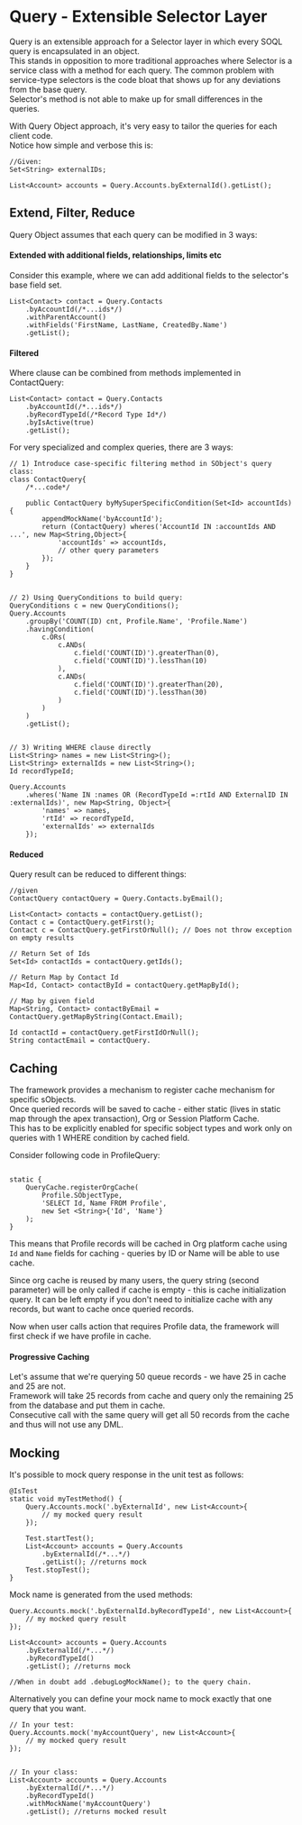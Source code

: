 # Query - Extensible Selector Layer

Query is an extensible approach for a Selector layer in which every SOQL query is encapsulated in an object.  
This stands in opposition to more traditional approaches where Selector is a service class with a method for each query.
The common problem with service-type selectors is the code bloat that shows up for any deviations from the base query.  
Selector's method is not able to make up for small differences in the queries.

With Query Object approach, it's very easy to tailor the queries for each client code.  
Notice how simple and verbose this is:
```apex
//Given:
Set<String> externalIDs;

List<Account> accounts = Query.Accounts.byExternalId().getList();
```

## Extend, Filter, Reduce
Query Object assumes that each query can be modified in 3 ways:

#### Extended with additional fields, relationships, limits etc

Consider this example, where we can add additional fields to the selector's base field set.
```apex
List<Contact> contact = Query.Contacts
    .byAccountId(/*...ids*/)
    .withParentAccount()
    .withFields('FirstName, LastName, CreatedBy.Name')
    .getList();
```

#### Filtered

Where clause can be combined from methods implemented in ContactQuery:
```apex
List<Contact> contact = Query.Contacts
    .byAccountId(/*...ids*/)
    .byRecordTypeId(/*Record Type Id*/)
    .byIsActive(true)
    .getList();
```

For very specialized and complex queries, there are 3 ways:
```apex
// 1) Introduce case-specific filtering method in SObject's query class:
class ContactQuery{
    /*...code*/

    public ContactQuery byMySuperSpecificCondition(Set<Id> accountIds) {
        appendMockName('byAccountId');
        return (ContactQuery) wheres('AccountId IN :accountIds AND ...', new Map<String,Object>{
            'accountIds' => accountIds,
            // other query parameters
        });
    }
}


// 2) Using QueryConditions to build query:
QueryConditions c = new QueryConditions();
Query.Accounts
    .groupBy('COUNT(ID) cnt, Profile.Name', 'Profile.Name')
    .havingCondition(
        c.ORs(
            c.ANDs(
                c.field('COUNT(ID)').greaterThan(0),
                c.field('COUNT(ID)').lessThan(10)
            ),
            c.ANDs(
                c.field('COUNT(ID)').greaterThan(20),
                c.field('COUNT(ID)').lessThan(30)
            )
        )
    )
    .getList();


// 3) Writing WHERE clause directly
List<String> names = new List<String>();
List<String> externalIds = new List<String>();
Id recordTypeId;

Query.Accounts
    .wheres('Name IN :names OR (RecordTypeId =:rtId AND ExternalID IN :externalIds)', new Map<String, Object>{
        'names' => names,
        'rtId' => recordTypeId,
        'externalIds' => externalIds
    });
```

#### Reduced
Query result can be reduced to different things:
```apex
//given
ContactQuery contactQuery = Query.Contacts.byEmail();

List<Contact> contacts = contactQuery.getList();
Contact c = ContactQuery.getFirst();
Contact c = ContactQuery.getFirstOrNull(); // Does not throw exception on empty results

// Return Set of Ids
Set<Id> contactIds = contactQuery.getIds();

// Return Map by Contact Id
Map<Id, Contact> contactById = contactQuery.getMapById();

// Map by given field
Map<String, Contact> contactByEmail = ContactQuery.getMapByString(Contact.Email);

Id contactId = contactQuery.getFirstIdOrNull();
String contactEmail = contactQuery.
```

## Caching
The framework provides a mechanism to register cache mechanism for specific sObjects.  
Once queried records will be saved to cache - either static (lives in static map through the apex transaction), Org or Session Platform Cache.  
This has to be explicitly enabled for specific sobject types and work only on queries with 1 WHERE condition by cached field.

Consider following code in ProfileQuery:
```apex

static {
    QueryCache.registerOrgCache(
        Profile.SObjectType,
        'SELECT Id, Name FROM Profile',
        new Set <String>{'Id', 'Name'}
    );
}
```

This means that Profile records will be cached in Org platform cache using `Id` and `Name` fields for caching -
queries by ID or Name will be able to use cache.

Since org cache is reused by many users, the query string (second parameter) will be only called if cache is empty -
this is cache initialization query. It can be left empty if you don't need to initialize cache with any records, but want to cache once queried records. 

Now when user calls action that requires Profile data, the framework will first check if we have profile in cache.

#### Progressive Caching
Let's assume that we're querying 50 queue records - we have 25 in cache and 25 are not.  
Framework will take 25 records from cache and query only the remaining 25 from the database and put them in cache.   
Consecutive call with the same query will get all 50 records from the cache and thus will not use any DML.

## Mocking
It's possible to mock query response in the unit test as follows:

```apex
@IsTest
static void myTestMethod() {
    Query.Accounts.mock('.byExternalId', new List<Account>{
        // my mocked query result
    });

    Test.startTest();
    List<Account> accounts = Query.Accounts
        .byExternalId(/*...*/)
        .getList(); //returns mock
    Test.stopTest();
}
```

Mock name is generated from the used methods:
```apex
Query.Accounts.mock('.byExternalId.byRecordTypeId', new List<Account>{
    // my mocked query result
});

List<Account> accounts = Query.Accounts
    .byExternalId(/*...*/)
    .byRecordTypeId()
    .getList(); //returns mock

//When in doubt add .debugLogMockName(); to the query chain.
```

Alternatively you can define your mock name to mock exactly that one query that you want.
```apex
// In your test:
Query.Accounts.mock('myAccountQuery', new List<Account>{
    // my mocked query result
});


// In your class:
List<Account> accounts = Query.Accounts
    .byExternalId(/*...*/)
    .byRecordTypeId()
    .withMockName('myAccountQuery')
    .getList(); //returns mocked result
```
